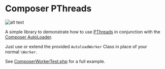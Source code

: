 # Composer PThreads

![alt text](https://github.com/iainconnor/composer-pthreads/raw/master/pthreads.png)

A simple library to demonstrate how to use [PThreads](https://github.com/krakjoe/pthreads) in conjunction with the [Composer AutoLoader](https://getcomposer.org/doc/01-basic-usage.md#autoloading).

Just use or extend the provided `AutoloadWorker` Class in place of your normal `\Worker`.

See [ComposerWorkerTest.php](/tests/ComposerPthreads/ComposerWorkerTest.php) for a full example.